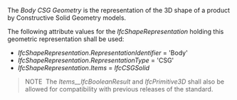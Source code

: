The _Body CSG Geometry_ is the representation of the 3D shape of a product by Constructive Solid Geometry models.

The following attribute values for the _IfcShapeRepresentation_ holding this geometric representation shall be used:

* _IfcShapeRepresentation_._RepresentationIdentifier_ = 'Body'
* _IfcShapeRepresentation_._RepresentationType_ = 'CSG'
* _IfcShapeRepresentation_._Items_ = _IfcCSGSolid_

> NOTE&nbsp; The _Items__IfcBooleanResult_ and _IfcPrimitive3D_ shall also be allowed for compatibility with previous releases of the standard.

